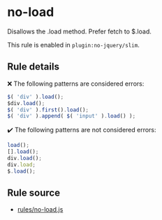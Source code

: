 # no-load

Disallows the .load method. Prefer fetch to $.load.

This rule is enabled in `plugin:no-jquery/slim`.

## Rule details

❌ The following patterns are considered errors:
```js
$( 'div' ).load();
$div.load();
$( 'div' ).first().load();
$( 'div' ).append( $( 'input' ).load() );
```

✔️ The following patterns are not considered errors:
```js
load();
[].load();
div.load();
div.load;
$.load();
```
## Rule source

* [rules/no-load.js](../rules/no-load.js)
